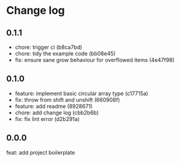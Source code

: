 # Change log

## 0.1.1

* chore: trigger ci (b8ca7bd)
* chore: tidy the example code (bb08e45)
* fix: ensure sane grow behaviour for overflowed items (4e47f98)

## 0.1.0

* feature: implement basic circular array type (c17715a)
* fix: throw from shift and unshift (660908f)
* feature: add readme (8928671)
* chore: add change log (cbb2b6b)
* fix: fix lint error (d2b291a)

## 0.0.0

feat: add project boilerplate

